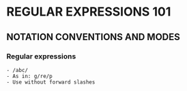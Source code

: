 # REGULAR EXPRESSIONS 101

## NOTATION CONVENTIONS AND MODES

### Regular expressions
    - /abc/
    - As in: g/re/p
    - Use without forward slashes
